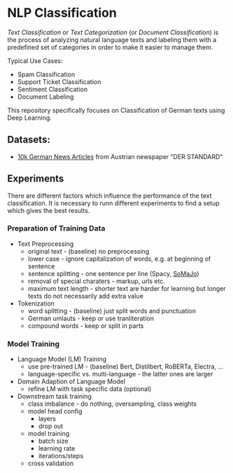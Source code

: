 # NLP Classification

*Text Classification* or *Text Categorization* (or *Document Classification*) is the process of analyzing natural language texts and labeling them with a predefined set of categories in order to make it easier to manage them.

Typical Use Cases:

* Spam Classification
* Support Ticket Classification
* Sentiment Classification
* Document Labeling

This repository specifically focuses on Classification of German texts using Deep Learning.

## Datasets:

* [10k German News Articles](notebooks/10kGNAD/README.md) from Austrian newspaper "DER STANDARD"

## Experiments

There are different factors which influence the performance of the text classification. It is necessary to runn different experiments to find a setup which gives the best results.

### Preparation of Training Data

* Text Preprocessing
  * original text - (baseline) no preprocessing
  * lower case - ignore capitalization of words, e.g. at beginning of sentence
  * sentence splitting - one sentence per line (Spacy, [SoMaJo](https://github.com/tsproisl/SoMaJo))
  * removal of special charaters - markup, urls etc.
  * maximum text length - shorter text are harder for learning but longer texts do not necessarily add extra value
* Tokenization
  * word splitting - (baseline) just split words and punctuation
  * German umlauts - keep or use tranliteration
  * compound words - keep or split in parts

### Model Training

* Language Model (LM) Training
  * use pre-trained LM - (baseline) Bert, Distilbert, RoBERTa, Electra, ...
  * language-specific vs. multi-language - the latter ones are larger
* Domain Adaption of Language Model
  * refine LM with task specific data (optional)
* Downstream task training
  * class imbalance - do nothing, oversampling, class weights
  * model head config
    * layers
    * drop out
  * model training
    * batch size
    * learning rate
    * iterations/steps
  * cross validation
